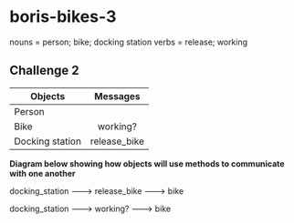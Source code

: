 # boris-bikes-3

nouns = person; bike; docking station
verbs = release; working

## Challenge 2 ##
| Objects       | Messages      |
| ------------- |:-------------:|
| Person        |               |
| Bike          | working?      |
| Docking station| release_bike|

**Diagram below showing how objects will use methods to communicate with one another**

docking_station ---> release_bike ---> bike

docking_station ---> working? ---> bike
